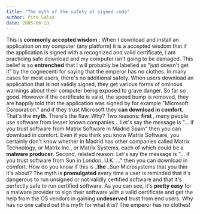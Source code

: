 ```yaml
---
title: "The myth of the safety of signed code"
author: Pito Salas
date: 2005-06-29
---
```




This is **commonly accepted wisdom** : When I download and install an
application on my computer (any platform) it is a accepted wisdom that if the
application is signed with a recognized and valid certificate, I am practicing
safe download and my computer isn't going to be damaged. This belief is so
**entrenched** that I will probably be labelled as "just doesn't get it" by
the cognecenti for saying that the emperor has no clothes. In many cases for
most users, there's no additional safety. When users download an application
that is not validly signed, they get various forms of ominous warnings about
their computer being exposed to grave danger. So far so good. However if the
certificate is valid, the speed bump is removed, they are happily told that
the application was signed by for example "Microsoft Corporation." and if they
trust Microsoft they **can download in comfort.** That's the **myth**. There's
the flaw. Why? Two reasons: **first** , many people use software from lesser
known companies… Let's say the message is "… if you trust software from Matrix
Software in Madrid Spain" then you can download in comfort. Even if you think
you know Matrix Software, you certainly don't know whether in Madrid has other
companies called Matrix Technology, or Matrix Inc., or Matrix Systems, each of
which could be a **malware producer**.  Second, related reason: Let's say the
message is "… if you trust software from Sun in London, U.K. …" then you can
download in comfort. How do you know if this is _**the** _Sun Microsystems
that you thin it's about? The myth is **promulgated** every time a user is
reminded that it's dangerous to run unsigned or not validly certified software
and that it's perfectly safe to run certified software. As you can see, it's
**pretty easy** for a malware provider to sign their software with a valid
certificate and get the help from the OS vendors in gaining **undeserved**
trust from end users. Why has no one called out this myth for what it is? The
emperor has no clothes!


